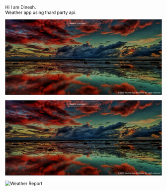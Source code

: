 Hi I am Dinesh. <br>
Weather app using thard party api.<br>

![Search City](./src/images/weather-app-1.png)

<img loading="lazy" src="./src/images/weather-app-1.png" alt="Search City Name" />


![Weather Report](https://raw.githubusercontent.com/Rdinesh1667/weather-app/blob/master/src/images/weather-app-2.png)
